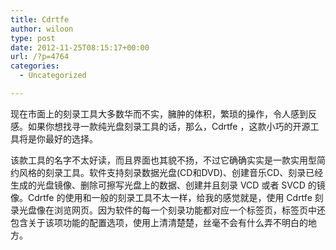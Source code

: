 ```yaml
---
title: Cdrtfe
author: wiloon
type: post
date: 2012-11-25T08:15:17+00:00
url: /?p=4764
categories:
  - Uncategorized

---
```

现在市面上的刻录工具大多数华而不实，臃肿的体积，繁琐的操作，令人感到反感。如果你想找寻一款纯光盘刻录工具的话，那么，Cdrtfe ，这款小巧的开源工具将是你最好的选择。

该款工具的名字不太好读，而且界面也其貌不扬，不过它确确实实是一款实用型简约风格的刻录工具。软件支持刻录数据光盘(CD和DVD)、创建音乐CD、刻录已经生成的光盘镜像、删除可擦写光盘上的数据、创建并且刻录 VCD 或者 SVCD 的镜像。Cdrtfe 的使用和一般的刻录工具不太一样，给我的感觉就是，使用 Cdrtfe 刻录光盘像在浏览网页。因为软件的每一个刻录功能都对应一个标签页，标签页中还包含关于该项功能的配置选项，使用上清清楚楚，丝毫不会有什么弄不明白的地方。